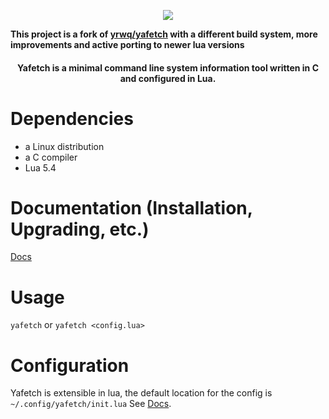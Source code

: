 <p align="center"> <img src="http://0x0.st/-P91.png"> </p>

**This project is a fork of [yrwq/yafetch](https://github.com/yrwq/yafetch) with a different build system, more improvements and active porting to newer lua versions**

<h4 align="center">Yafetch is a minimal command line system information tool written in C and configured in Lua. </h4>

# Dependencies

- a Linux distribution
- a C compiler
- Lua 5.4

# Documentation (Installation, Upgrading, etc.)

[Docs](/doc)

# Usage

`yafetch` or `yafetch <config.lua>`

# Configuration

Yafetch is extensible in lua, the default location for the config is `~/.config/yafetch/init.lua`
See [Docs](/doc/FUNC.md).
